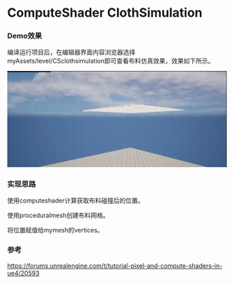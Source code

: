 # ComputeShader ClothSimulation  

### Demo效果

编译运行项目后，在编辑器界面内容浏览器选择myAssets/level/CSclothsimulation即可查看布料仿真效果，效果如下所示。

![1](./CS_clsi_demo.gif)

### 实现思路

使用computeshader计算获取布料碰撞后的位置。

使用proceduralmesh创建布料网格。

将位置赋值给mymesh的vertices。

### 参考

https://forums.unrealengine.com/t/tutorial-pixel-and-compute-shaders-in-ue4/20593

